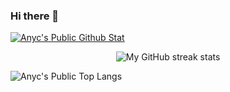 ### Hi there 👋

<!--
**Anyc66666666/Anyc66666666** is a ✨ _special_ ✨ repository because its `README.md` (this file) appears on your GitHub profile.

Here are some ideas to get you started:

- 🔭 I’m currently working on ...
- 🌱 I’m currently learning ...
- 👯 I’m looking to collaborate on ...
- 🤔 I’m looking for help with ...
- 💬 Ask me about ...
- 📫 How to reach me: ...
- 😄 Pronouns: ...
- ⚡ Fun fact: ...
-->
[![Anyc's Public Github Stat](https://github-readme-stats.vercel.app/api?username=Anyc66666666)](https://github.com/anuraghazra/github-readme-stats)

<p align="center"><img alt="My GitHub streak stats" src="https://streak-stats.demolab.com/?user=Anyc66666666&background=0d1117&currStreakNum=ffffff&sideNums=ffffff&currStreakLabel=ffffff&sideLabels=ffffff&dates=ffffff&fire=2d77dc&ring=2d77dc&locale=en&type=svg&hide_border=true" /></p>

![Anyc's Public Top Langs](https://github-readme-stats.vercel.app/api/top-langs/?username=Anyc66666666&title_color=fff&text_color=9f9f9f&bg_color=151515&card_width=495)
